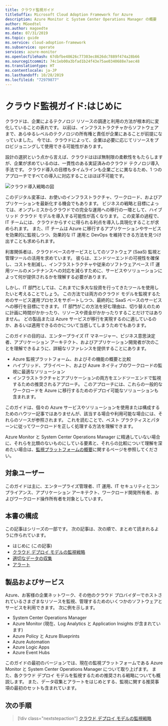 ```yaml
---
title: クラウド監視ガイド
titleSuffix: Microsoft Cloud Adoption Framework for Azure
description: Azure Monitor と System Center Operations Manager の概要
author: MGoedtel
ms.author: magoedte
ms.date: 07/31/2019
ms.topic: guide
ms.service: cloud-adoption-framework
ms.subservice: operate
services: azure-monitor
ms.openlocfilehash: 67dbfbe48626c77303ec8626dc7889f474a28b66
ms.sourcegitcommit: 74c1eb00a3bfad1b24f43e75ae0340688e7aec48
ms.translationtype: HT
ms.contentlocale: ja-JP
ms.lasthandoff: 10/28/2019
ms.locfileid: "72979877"
---
```

# <a name="cloud-monitoring-guide-introduction"></a>クラウド監視ガイド:はじめに

クラウドは、企業によるテクノロジ リソースの調達と利用の方法が根本的に変化していることの表れです。 以前は、インフラストラクチャからソフトウェアまで、あらゆるレベルのテクノロジの所有権と責任が企業にあることが前提になっていました。 今では、クラウドによって、企業は必要に応じてリソースをプロビジョニングして使用できる可能性があります。

設計の選択という点から言えば、クラウドはほぼ無制限の柔軟性をもたらしますが、企業が求めているのは、一貫性のある実証済みのクラウド テクノロジ導入手法です。 クラウド導入の目標もタイムラインも企業ごとに異なるため、1 つのアプローチですべての導入に対応することはほぼ不可能です。

![クラウド導入戦略の図](./media/monitoring-management-guidance-cloud-and-on-premises/introduction-cloud-adoption.png)

このデジタル変革は、お使いのインフラストラクチャ、ワークロード、およびアプリケーションを最新化する機会でもあります。 ビジネスの戦略と目標によっては、オンプレミスからクラウドでの完全な運用への移行の一環として、ハイブリッド クラウド モデルを導入する可能性が高くなります。 この変革の過程で、IT チームには、クラウドからすぐに得られる利点を導入し具現化することが求められます。 また、IT チームは Azure に移行するアプリケーションやサービスを効果的に監視しつつ、効果的な IT 運用と DevOps を維持できる方法を見つけ出すことも求められます。

利害関係者は、クラウドベースのサービスとしてのソフトウェア (SaaS) 監視と管理ツールの活用を求めています。 彼らは、エンドツーエンドの可視性を確保し、コストを削減し、インフラストラクチャや従来のソフトウェアベース IT 運用ツールのメンテナンスへの対応を減らすために、サービスやソリューションによって何が提供されるかを理解する必要があります。

しかし、IT 部門としては、これまでに多大な投資を行ってきたツールを使用したいと考えることでしょう。 この方法では両方のクラウド モデルを監視するためのサービス運用プロセスをサポートしつつ、最終的に SaaS ベースのサービスへの移行を目標にできます。 IT 部門がこの方法を好む理由は、切り替えのために計画に時間がかかったり、リソースや資金がかかったりすることだけではありません。 どの製品または Azure サービスが移行を実現するのに適しているのか、あるいは適用できるのかについて当惑してしまうためでもあります。

このガイドの目的は、エンタープライズ IT マネージャー、ビジネス意思決定者、アプリケーション アーキテクト、およびアプリケーション開発者が次のことを理解できるように、詳細なリファレンスを提供することにあります。

* Azure 監視プラットフォーム、およびその機能の概要と比較
* ハイブリッド、プライベート、および Azure ネイティブのワークロードの監視に最適なソリューション
* インフラストラクチャとアプリケーションの両方をエンドツーエンドで監視するための推奨されるアプローチ。 このアプローチには、これらの一般的なワークロードを Azure に移行するためのデプロイ可能なソリューションも含まれます。

このガイドは、個々の Azure サービスやソリューションを使用または構成するためのハウツー記事ではありませんが、該当する場合や利用可能な場合には、それらのソースが参照されます。 これを読むことで、ベスト プラクティスとパターンに従ってワークロードを正しく処理する方法を理解できます。

Azure Monitor と System Center Operations Manager に精通していない場合に、それらを比類のないものにしている要素と、それらの比較について理解を深めたい場合は、[監視プラットフォームの概要](./platform-overview.md)に関するページを参照してください。

## <a name="audience"></a>対象ユーザー

このガイドは主に、エンタープライズ管理者、IT 運用、IT セキュリティとコンプライアンス、アプリケーション アーキテクト、ワークロード開発所有者、およびワークロード操作所有者を対象としています。

## <a name="how-this-guide-is-structured"></a>本書の構成

この記事はシリーズの一部です。 次の記事は、次の順で、まとめて読まれるように作られています。

* はじめに (この記事)
* [クラウド デプロイ モデルの監視戦略](./cloud-models-monitor-overview.md)
* [適切なデータの収集](./data-collection.md)
* [アラート](./alerting.md)

## <a name="products-and-services"></a>製品およびサービス

Azure、お客様の企業ネットワーク、その他のクラウド プロバイダーでホストされているさまざまなリソースを監視、管理するためのいくつかのソフトウェアとサービスを利用できます。 次に例を示します。

* System Center Operations Manager
* Azure Monitor (現在、Log Analytics と Application Insights が含まれています)
* Azure Policy と Azure Blueprints
* Azure Automation
* Azure Logic Apps
* Azure Event Hubs

このガイドの最初のバージョンでは、現在の監視プラットフォームである Azure Monitor と System Center Operations Manager について取り上げます。 また、各クラウド デプロイ モデルを監視するための推奨される戦略についても概説します。 また、データ収集とアラートをはじめとする、監視に関する推奨事項の最初のセットも含まれています。

## <a name="next-steps"></a>次の手順

> [!div class="nextstepaction"]
> [クラウド デプロイ モデルの監視戦略](./cloud-models-monitor-overview.md)
